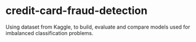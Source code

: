 # credit-card-fraud-detection
Using dataset from Kaggle, to build, evaluate and compare models used for imbalanced classification problems.
